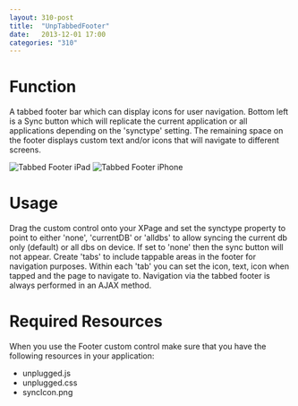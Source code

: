 ```yaml
---
layout: 310-post
title:  "UnpTabbedFooter"
date:   2013-12-01 17:00
categories: "310"
---
```


# Function
A tabbed footer bar which can display icons for user navigation. Bottom left is a Sync button which will replicate the current application or all applications depending on the 'synctype' setting. 
The remaining space on the footer displays custom text and/or icons that will navigate to different screens.

![Tabbed Footer iPad](http://teamstudio.s3.amazonaws.com/images/tabbedfooter-ipad.png)
![Tabbed Footer iPhone](http://teamstudio.s3.amazonaws.com/images/tabbedfooter-iphone.png)

# Usage
Drag the custom control onto your XPage and set the synctype property to point to either 'none', 'currentDB' or 'alldbs' to allow syncing the current db only (default) or all dbs on device. If set to 'none' then the sync button will not appear. 
Create 'tabs' to include tappable areas in the footer for navigation purposes. Within each 'tab' you can set the icon, text, icon when tapped and the page to navigate to. Navigation via the tabbed footer is always performed in an AJAX method.

<script src="https://gist.github.com/whitemx/7528015.js"></script>

# Required Resources
When you use the Footer custom control make sure that you have the following resources in your application:
* unplugged.js
* unplugged.css
* syncIcon.png